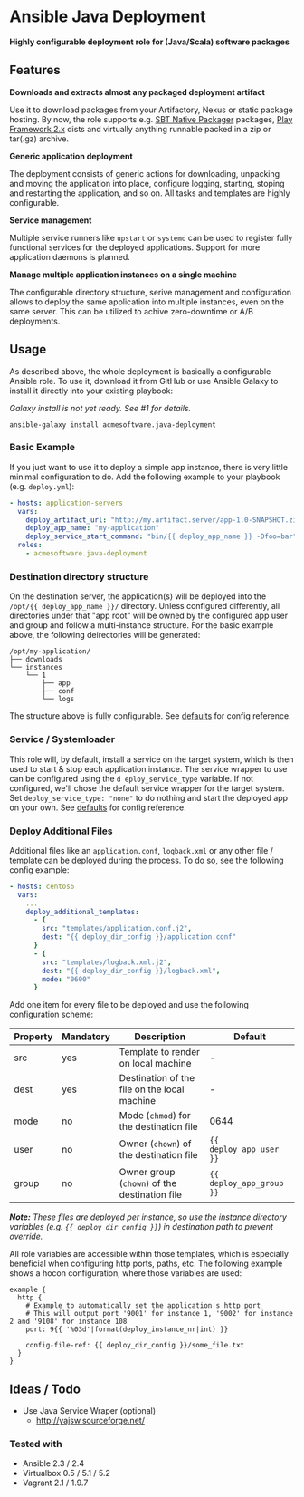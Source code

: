 Ansible Java Deployment
=======================

**Highly configurable deployment role for (Java/Scala) software packages**

Features
--------

**Downloads and extracts almost any packaged deployment artifact**

Use it to download packages from your Artifactory, Nexus or static package hosting. By now, the role supports e.g.
[SBT Native Packager](https://github.com/sbt/sbt-native-packager) packages, 
[Play Framework 2.x](https://www.playframework.com/) dists and virtually anything runnable packed in a zip or tar(.gz) 
archive.

**Generic application deployment**

The deployment consists of generic actions for downloading, unpacking and moving the application into place, configure 
logging, starting, stoping and restarting the application, and so on. All tasks and templates are highly configurable.

**Service management**

Multiple service runners like `upstart` or `systemd` can be used to register fully functional services for the deployed 
applications. Support for more application daemons is planned.

**Manage multiple application instances on a single machine**

The configurable directory structure, serive management and configuration allows to deploy the same application into 
multiple instances, even on the same server. This can be utilized to achive zero-downtime or A/B deployments.

Usage
-----

As described above, the whole deployment is basically a configurable Ansible role. To use it, download it from GitHub or 
use Ansible Galaxy to install it directly into your existing playbook:

*Galaxy install is not yet ready. See #1 for details.*
```
ansible-galaxy install acmesoftware.java-deployment
```

### Basic Example

If you just want to use it to deploy a simple app instance, there is very little minimal configuration to do. Add the 
following example to your playbook (e.g. `deploy.yml`):


```yml
- hosts: application-servers
  vars:
    deploy_artifact_url: "http://my.artifact.server/app-1.0-SNAPSHOT.zip"
    deploy_app_name: "my-application"
    deploy_service_start_command: "bin/{{ deploy_app_name }} -Dfoo=bar"
  roles:
    - acmesoftware.java-deployment
```

### Destination directory structure

On the destination server, the application(s) will be deployed into the `/opt/{{ deploy_app_name }}/` directory. Unless 
configured differently, all directories under that "app root" will be owned by the configured app user and group and 
follow a multi-instance structure. For the basic example above, the following deirectories will be generated:

```
/opt/my-application/
├── downloads
└── instances
    └── 1
        ├── app
        ├── conf
        └── logs
```

The structure above is fully configurable. See [defaults](defaults/main.yml) for config reference.

### Service / Systemloader

This role will, by default, install a service on the target system, which is then used to start & stop each application 
instance. The service wrapper to use can be configured using the `d
eploy_service_type` variable. If not configured, we'll 
chose the default service wrapper for the target system. Set `deploy_service_type: "none"` to do nothing and start the 
deployed app on your own. See [defaults](defaults/main.yml) for config reference.


### Deploy Additional Files

Additional files like an `application.conf`, `logback.xml` or any other file / template can be deployed during the 
process. To do so, see the following config example:

```yml
- hosts: centos6
  vars:
    ...
    deploy_additional_templates:
      - { 
        src: "templates/application.conf.j2", 
        dest: "{{ deploy_dir_config }}/application.conf" 
      }
      - { 
        src: "templates/logback.xml.j2", 
        dest: "{{ deploy_dir_config }}/logback.xml", 
        mode: "0600"
      }
```

Add one item for every file to be deployed and use the following configuration scheme:

| Property  | Mandatory | Description                                   | Default                  |
| --------- | --------- | --------------------------------------------- | ------------------------ |
| src       | yes       | Template to render on local machine           | -                        |
| dest      | yes       | Destination of the file on the local machine  | -                        |
| mode      | no        | Mode (`chmod`) for the destination file       | 0644                     |
| user      | no        | Owner (`chown`) of the destination file       | `{{ deploy_app_user }}`  |
| group     | no        | Owner group (`chown`) of the destination file | `{{ deploy_app_group }}` |

***Note:** These files are deployed per instance, so use the instance directory variables (e.g. 
`{{ deploy_dir_config }}`) in destination path to prevent override.*

All role variables are accessible within those templates, which is especially beneficial when configuring http ports, 
paths, etc. The following example shows a hocon configuration, where those variables are used:

```jinja2
example {
  http {
    # Example to automatically set the application's http port
    # This will output port '9001' for instance 1, '9002' for instance 2 and '9108' for instance 108
    port: 9{{ '%03d'|format(deploy_instance_nr|int) }}

    config-file-ref: {{ deploy_dir_config }}/some_file.txt
  }
}
```

Ideas / Todo
------------

* Use Java Service Wraper (optional)
  * http://yajsw.sourceforge.net/

### Tested with
* Ansible 2.3 / 2.4
* Virtualbox 0.5 / 5.1 / 5.2
* Vagrant 2.1 / 1.9.7
